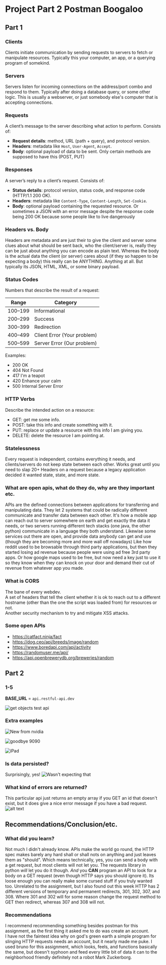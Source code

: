 # Project Part 2 Postman Boogaloo

## Part 1

### Clients

Clients initiate communication by sending requests to servers to fetch or manipulate resources. Typically this your computer, an app, or a querying program of somekind.  

### Servers

Servers listen for incoming connections on the address/port combo and respond to them. Typically after doing a database query, or some other logic. This is usually a webserver, or just somebody else's computer that is accepting connections.   

### Requests

A client’s message to the server describing what action to perform.  Consists of:

- **Request details**: method, URL (path + query), and protocol version.  
- **Headers**: metadata like `Host`, `User-Agent`, `Accept`.  
- **Body**: optional payload of data to be sent. Only certain methods are supposed to have this (POST, PUT)  



### Responses

A server’s reply to a client’s request. Consists of:

- **Status details**: protocol version, status code, and response code (HTTP/1.1 200 OK).  
- **Headers**: metadata like `Content-Type`, `Content-Length`, `Set-Cookie`.
- **Body**: optional payload containing the requested resource. Or sometimes a JSON with an error message despite the response code being 200 OK because some people like to live dangerously  



### Headers vs. Body

Headers are metadata and are just their to give the client and server some clues about what should be sent back, who the client/server is, really they can be just about anything you can encode as plain text. Whereas the body is the actual data the client (or server) cares about (if they so happen to be expecting a body) this really can be ANYTHING. Anything at all. But typically its JSON, HTML, XML, or some binary payload.



### Status Codes

Numbers that describe the result of a request:

| Range | Category            |
|------------|-------------|
| 100–199    | Informational       |
| 200–299    | Success             |
| 300–399    | Redirection         |
| 400–499    | Client Error (Your problem)       |
| 500–599    | Server Error (Our problem)       |

Examples:
- 200 OK 
- 404 Not Found   
- 417 I'm a teapot
- 420 Enhance your calm
- 500 Internal Server Error 



### HTTP Verbs

Describe the intended action on a resource:

- GET: get me some info.  
- POST: take this info and create something with it.  
- PUT: replace or update a resource with this info I am giving you.  
- DELETE: delete the resource I am pointing at.  


### Statelessness

Every request is independent, contains everything it needs, and clients/servers do not keep state between each other. Works great until you need to slap 20+ Headers on a request because a legacy application decided it wanted state, state, and more state.

### What are open apis, what do they do, why are they important etc.

APIs are the defined connections between applications for transferring and manipulating data. They let 2 systems that could be radically different communicate and transfer data between each other. It's how a mobile app can reach out to server somewhere on earth and get exactly the data it needs, or two servers running different tech stacks (one java, the other python) communicate in a language they both understand. Likewise some services out there are open, and provide data anybody can get and use (though they are becoming more and more wall off nowadays) Like how reddit used to be browsable through third party applications, but then they started losing ad revenue because people were using ad free 3rd party apps. Or how google maps used to be free, but now need a key just to use it so they know when they can knock on your door and demand their cut of revenue from whatever app you made.

### What is CORS

The bane of every webdev.   
A set of headers that tell the client whether it is ok to reach out to a different hostname (other than the one the script was loaded from) for resources or not.    
Another security mechanism to try and mitigate XSS attacks.

### Some open APIs

- https://catfact.ninja/fact
- https://dog.ceo/api/breeds/image/random
- https://www.boredapi.com/api/activity
- https://randomuser.me/api/
- https://api.openbrewerydb.org/breweries/random

## Part 2

### 1-5

**BASE_URL** = `api.restful-api.dev`

![get objects test api](get_objects.png)

### Extra examples

![New from nvidia](RTX9090.png)

![goodbye 9090](horrible.png)

![iPad](what_computer.png)


### Is data persisted? 

Surprisingly, yes!
![Wasn't expecting that](still_here.png)

### What kind of errors are returned?
This particular api just returns an empty array if you GET an id that doesn't exist, but it does give a nice error message if you have a bad request.    
![alt text](bad_request.png)

## Recommendations/Conclusion/etc.

### What did you learn?

Not much I didn't already know. APIs make the world go round, the HTTP spec makes barely any hard shall or shall nots on anything and just leaves them as "should". Which means technically, yes, you can send a body with a get request, but most clients will not let you. The requests library in python *will* let you do it though. *And* you **CAN** program an API to look for a body on a GET request (even though HTTP says you should ignore it). Its loose enough you can really make some cursed stuff if you truly wanted too. Unrelated to the assignment, but I also found out this week HTTP has 2 different versions of temporary and permanent redirects, 301, 302, 307, and 308. Where 301 and 302 will for some reason change the request method to GET then redirect, whereas 307 and 308 will not. 

### Recommendations

I recommend recommending something besides postman for this assignment, as the first thing it asked me to do was create an account.    
I have not the faintest idea why on god's green earth a simple program for slinging HTTP requests needs an account, but it nearly made me puke. I used bruno for this assignment, which looks, feels, and functions basically the same, but doesn't syphoon and feed every little bit of data it can to the neighborhood friendly definitely not a robot Mark Zuckerborg.

